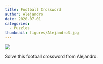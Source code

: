 ```yaml
---
title: Football Crossword
author: Alejandro
date: 2020-07-01
categories:
  - Puzzles
thumbnail: figures/Alejandro3.jpg
---
```


![](https://raw.githubusercontent.com/europa-ee/news/master/static/figures/Alejandro3.jpg)

Solve this football crossword from Alejandro.

<br>
<br>
